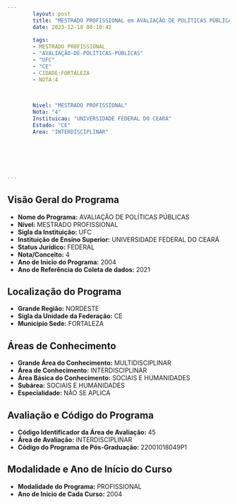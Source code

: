 ```yaml
---
        layout: post
        title: "MESTRADO PROFISSIONAL em AVALIAÇÃO DE POLÍTICAS PÚBLICAS na UFC  "
        date: 2023-12-18 00:10:42
     
        tags:
        - MESTRADO PROFISSIONAL
        - "AVALIAÇÃO-DE-POLÍTICAS-PÚBLICAS"
        - "UFC"
        - "CE"
        - CIDADE:FORTALEZA
        - NOTA:4
        
       

        Nivel: "MESTRADO PROFISSIONAL"
        Nota: "4"
        Instituicao: "UNIVERSIDADE FEDERAL DO CEARÁ"
        Estado: "CE"
        Area: "INTERDISCIPLINAR"
        
        
        
        
        
        
---
```

## Visão Geral do Programa
- **Nome do Programa:** AVALIAÇÃO DE POLÍTICAS PÚBLICAS
- **Nível:** MESTRADO PROFISSIONAL
- **Sigla da Instituição:** UFC
- **Instituição de Ensino Superior:** UNIVERSIDADE FEDERAL DO CEARÁ
- **Status Jurídico:** FEDERAL
- **Nota/Conceito:** 4
- **Ano de Início do Programa:** 2004
- **Ano de Referência do Coleta de dados:** 2021

## Localização do Programa
- **Grande Região:** NORDESTE
- **Sigla da Unidade da Federação:** CE
- **Município Sede:** FORTALEZA

## Áreas de Conhecimento
- **Grande Área do Conhecimento:** MULTIDISCIPLINAR
- **Área de Conhecimento:** INTERDISCIPLINAR
- **Área Básica do Conhecimento:** SOCIAIS E HUMANIDADES
- **Subárea:** SOCIAIS E HUMANIDADES
- **Especialidade:** NÃO SE APLICA

## Avaliação e Código do Programa
- **Código Identificador da Área de Avaliação:** 45
- **Área de Avaliação:** INTERDISCIPLINAR
- **Código do Programa de Pós-Graduação:** 22001018049P1


## Modalidade e Ano de Início do Curso
- **Modalidade do Programa:** PROFISSIONAL
- **Ano de Início de Cada Curso:** 2004
